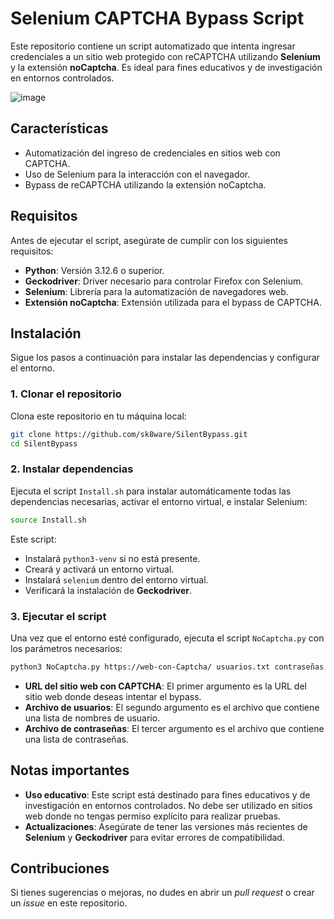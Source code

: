 # Selenium CAPTCHA Bypass Script
Este repositorio contiene un script automatizado que intenta ingresar credenciales a un sitio web protegido con reCAPTCHA utilizando **Selenium** y la extensión **noCaptcha**. Es ideal para fines educativos y de investigación en entornos controlados.

![image](https://github.com/user-attachments/assets/0c81428c-e869-48d5-8c29-8142c17ccadd)

## Características

- Automatización del ingreso de credenciales en sitios web con CAPTCHA.
- Uso de Selenium para la interacción con el navegador.
- Bypass de reCAPTCHA utilizando la extensión noCaptcha.

## Requisitos

Antes de ejecutar el script, asegúrate de cumplir con los siguientes requisitos:

- **Python**: Versión 3.12.6 o superior.
- **Geckodriver**: Driver necesario para controlar Firefox con Selenium.
- **Selenium**: Librería para la automatización de navegadores web.
- **Extensión noCaptcha**: Extensión utilizada para el bypass de CAPTCHA.

## Instalación

Sigue los pasos a continuación para instalar las dependencias y configurar el entorno.

### 1. Clonar el repositorio

Clona este repositorio en tu máquina local:

```bash
git clone https://github.com/sk8ware/SilentBypass.git
cd SilentBypass
```

### 2. Instalar dependencias

Ejecuta el script `Install.sh` para instalar automáticamente todas las dependencias necesarias, activar el entorno virtual, e instalar Selenium:

```bash
source Install.sh
```

Este script:
- Instalará `python3-venv` si no está presente.
- Creará y activará un entorno virtual.
- Instalará `selenium` dentro del entorno virtual.
- Verificará la instalación de **Geckodriver**.

### 3. Ejecutar el script

Una vez que el entorno esté configurado, ejecuta el script `NoCaptcha.py` con los parámetros necesarios:

```bash
python3 NoCaptcha.py https://web-con-Captcha/ usuarios.txt contraseñas.txt
```

- **URL del sitio web con CAPTCHA**: El primer argumento es la URL del sitio web donde deseas intentar el bypass.
- **Archivo de usuarios**: El segundo argumento es el archivo que contiene una lista de nombres de usuario.
- **Archivo de contraseñas**: El tercer argumento es el archivo que contiene una lista de contraseñas.

## Notas importantes

- **Uso educativo**: Este script está destinado para fines educativos y de investigación en entornos controlados. No debe ser utilizado en sitios web donde no tengas permiso explícito para realizar pruebas.
- **Actualizaciones**: Asegúrate de tener las versiones más recientes de **Selenium** y **Geckodriver** para evitar errores de compatibilidad.

## Contribuciones

Si tienes sugerencias o mejoras, no dudes en abrir un _pull request_ o crear un _issue_ en este repositorio.







